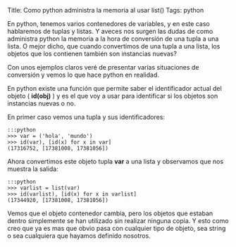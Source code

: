 Title: Como python administra la memoria al usar list()
Tags: python

En python, tenemos varios contenedores de variables, y en este caso hablaremos de tuplas y listas. Y aveces nos surgen las dudas de como administra python la memoria a la hora de conversión de una tupla a una lista. O mejor dicho, que cuando convertimos de una tupla a una lista, los objetos que los contienen también son instancias nuevas?

Con unos ejemplos claros veré de presentar varias situaciones de conversión y vemos lo que hace python en realidad.

En python existe una función que permite saber el identificador actual del objeto ( **id(obj)** ) y es el que voy a usar para identificar si los objetos son instancias nuevas o no.

En primer caso vemos una tupla y sus identificadores:

    :::python
    >>> var = ('hola', 'mundo')
    >>> id(var), [id(x) for x in var]
    (17316752, [17381008, 17381056])


Ahora convertimos este objeto tupla **var** a una lista y observamos que nos muestra la salida:

    :::python
    >>> varlist = list(var)
    >>> id(varlist), [id(x) for x in varlist]
    (17344920, [17381008, 17381056])

Vemos que el objeto contenedor cambia, pero los objetos que estaban dentro simplemente se han utilizado sin realizar ninguna copia. Y esto como creo que ya es mas que obvio pasa con cualquier tipo de objeto, sea string o sea cualquiera que hayamos definido nosotros.
